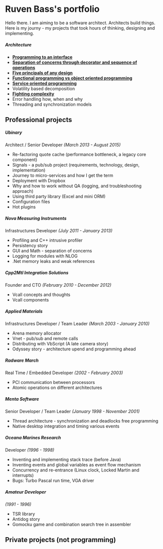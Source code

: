 # Ruven Bass's portfolio

Hello there. I am aiming to be a software architect. Architects build things.
Here is my journy - my projects that took hours of thinking, designing and implementing.

##### Architecture
- **[Programming to an interface](Architecture/programming-to-an-interface.md)**
- **[Separation of concerns through decorator and sequence of operations](Architecture/separation-of-concerns.md)**
- **[Five principals of any design](Architecture/five-principals.md)**
- **[Functional programming vs object oriented programming](Architecture/fp-vs-oop.md)**
- **[Service oriented programming](Architecture/soa-programming.md)**
- Volatility based decomposition
- **[Fighting complexity](Architecture/fighting-complexity.md)**
- Error handling how, when and why
- Threading and synchronization models

## Professional projects 

##### Ubinary 
Architect / Senior Developer _(March 2013 - August 2015)_

- Re-factoring quote cache (performance bottleneck, a legacy core component)
- Signals - a pub/sub project (requirements, technology, design, implementation)
- Journey to micro-services and how I get the term
- Deployment with Dropbox
- Why and how to work without QA (logging, and troubleshooting approach)
- Using third party library (Excel and mini ORM)
- Configuration files
- Hot plugins

##### Nova Measuring Instruments
Infrastructures Developer _(July 2011 - January 2013)_

- Profiling and C++ intrusive profiler
- Persistency story
- GUI and Math - separation of concerns
- Logging for modules with NLOG
- .Net memory leaks and weak references

##### Cpp2Mtl Integration Solutions 
Founder and CTO _(February 2010 - December 2012)_

- Vcall concepts and thoughts
- Vcall components

##### Applied Materials
Infrastructures Developer / Team Leader _(March 2003 - January 2010)_

- Arena memory allocator
- Vnet - pub/sub and remote calls
- Distributing with VbScript (A late camera story)
- Odyssey story - architecture upend and programming ahead

##### Radware March
Real Time / Embedded Developer _(2002 - February 2003)_

- PCI communication between processors
- Atomic operations on different architectures

##### Menta Software 
Senior Developer / Team Leader _(January 1998 - November 2001)_

- Thread architecture - synchronization and deadlocks free programming
- Native desktop integration and timing various events


##### Oceana Marines Research
Developer _(1996 - 1998)_

- Inventing and implementing stack trace (before Java)
- Inventing events and global variables as event flow mechanism
- Concurrency and re-entrance (Linux clock, Locked Martin and interrupts)
- Bugs: Turbo Pascal run time, VGA driver

##### Amateur Developer
_(1991 - 1996)_

- TSR library
- Antidog story
- Gomocku game and combination search tree in assembler

## Private projects (not programming)
